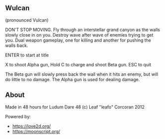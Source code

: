 
Wulcan
--------

(pronounced Vulcan)

DON'T STOP MOVING. Fly through an interstellar grand canyon as the walls slowly
close in on you. Destroy wave after wave of enemies trying to get you. Dual
weapon gameplay, one for killing and another for pushing the walls back.

ENTER to start at title

X to shoot Alpha gun, Hold C to charge and shoot Beta gun.  ESC to quit

The Beta gun will slowly press back the wall when it hits an enemy, but will do
little to no damage. The Alpha gun is used for dealing damage.


About
-------

Made in 48 hours for Ludum Dare 48
(c) Leaf "leafo" Corcoran 2012

Powered by:

 * <https://love2d.org/>
 * <https://moonscript.org/>
